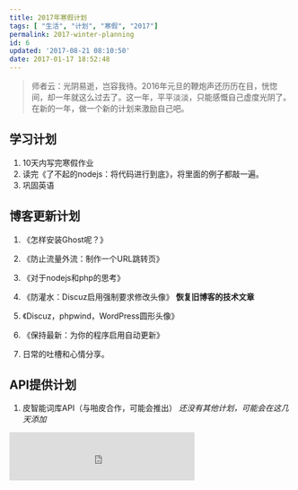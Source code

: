 ```yaml
---
title: 2017年寒假计划
tags: [ "生活", "计划", "寒假", "2017"]
permalink: 2017-winter-planning
id: 6
updated: '2017-08-21 08:10:50'
date: 2017-01-17 18:52:48
---
```


>师者云：光阴易逝，岂容我待。2016年元旦的鞭炮声还历历在目，恍惚间，却一年就这么过去了。这一年，平平淡淡，只能感慨自己虚度光阴了。在新的一年，做一个新的计划来激励自己吧。

## 学习计划
1. 10天内写完寒假作业 
2. 读完《了不起的nodejs：将代码进行到底》，将里面的例子都敲一遍。 
3. 巩固英语  

## 博客更新计划
1. 《怎样安装Ghost呢？》 
2. 《防止流量外流：制作一个URL跳转页》 
3. 《对于nodejs和php的思考》 
4. 《防灌水：Discuz启用强制要求修改头像》 
**恢复旧博客的技术文章**  

5. 《Discuz，phpwind，WordPress圆形头像》 
6. 《保持最新：为你的程序启用自动更新》 
7. 日常的吐槽和心情分享。

## API提供计划
1. 皮智能词库API（与啪皮合作，可能会推出） 
*还没有其他计划，可能会在这几天添加* 

<iframe frameborder="no" border="0" marginwidth="0" marginheight="0" width="330" height="86" src="https://cdn.a632079.me/163cplayer.html?playlist=454129387&autoplay=true"></iframe>  
